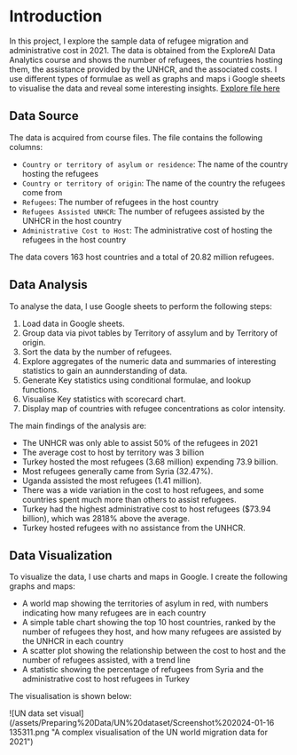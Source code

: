 # Introduction

In this project, I explore the sample data of refugee migration and administrative cost in 2021. The data is obtained from the ExploreAI Data Analytics course and shows the number of refugees, the countries hosting them, the assistance provided by the UNHCR, and the associated costs. I use different types of formulae as well as graphs and maps i Google sheets to visualise the data and reveal some interesting insights. [Explore file here](https://docs.google.com/spreadsheets/d/1ky8ATtA07hN28YCfKblYm2Jp6PxkF-NJ/edit?usp=sharing&ouid=108371581388584348202&rtpof=true&sd=true)

## Data Source

The data is acquired from course files. The file contains the following columns:

- `Country or territory of asylum or residence`: The name of the country hosting the refugees
- `Country or territory of origin`: The name of the country the refugees come from
- `Refugees`: The number of refugees in the host country
- `Refugees Assisted UNHCR`: The number of refugees assisted by the UNHCR in the host country
- `Administrative Cost to Host`: The administrative cost of hosting the refugees in the host country

The data covers 163 host countries and a total of 20.82 million refugees.

## Data Analysis

To analyse the data, I use Google sheets to perform the following steps:

1. Load data in Google sheets.
2. Group data via pivot tables by Territory of assylum and by Territory of origin.
3. Sort the data by the number of refugees.
4. Explore aggregates of the numeric data and summaries of interesting statistics to gain an aunnderstanding of data.
5. Generate Key statistics using conditional formulae, and lookup functions.
6. Visualise Key statistics with scorecard chart.
7. Display map of countries with refugee concentrations as color intensity.

The main findings of the analysis are:

- The UNHCR was only able to assist 50% of the refugees in 2021
- The average cost to host by territory was 3 billion
- Turkey hosted the most refugees (3.68 million) expending 73.9 billion.
- Most refugees generally came from Syria (32.47%).
- Uganda assisted the most refugees (1.41 million).
- There was a wide variation in the cost to host refugees, and some countries spent much more than others to assist refugees.
- Turkey had the highest administrative cost to host refugees ($73.94 billion), which was 2818% above the average.
- Turkey hosted refugees with no assistance from the UNHCR.

## Data Visualization

To visualize the data, I use charts and maps in Google. I create the following graphs and maps:

- A world map showing the territories of asylum in red, with numbers indicating how many refugees are in each country
- A simple table chart showing the top 10 host countries, ranked by the number of refugees they host, and how many refugees are assisted by the UNHCR in each country
- A scatter plot showing the relationship between the cost to host and the number of refugees assisted, with a trend line
- A statistic showing the percentage of refugees from Syria and the administrative cost to host refugees in Turkey


The visualisation is shown below:

![UN data set visual](/assets/Preparing%20Data/UN%20dataset/Screenshot%202024-01-16 135311.png "A complex visualisation of the UN world migration data for 2021")
